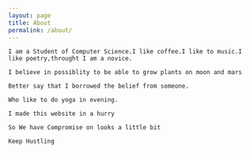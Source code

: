 ```yaml
---
layout: page
title: About
permalink: /about/
---
```


`I am a Student of Computer Science.I like coffee.I like to music.I like poetry,throught I am a novice.`

`I believe in possiblity to be able to grow plants on moon and mars`

`Better say that I borrowed the belief from someone.`

`Who like to do yoga in evening.`

`I made this website in a hurry `

`So We have Compromise on looks a little bit`

`Keep Hustling`